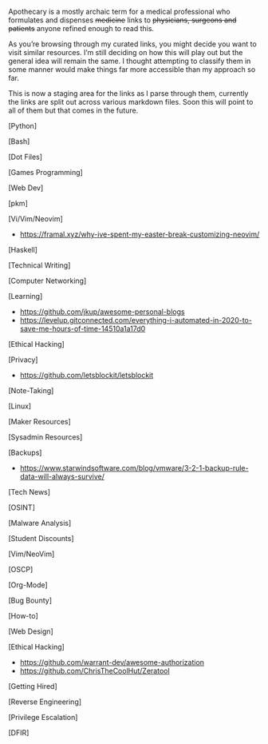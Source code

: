 Apothecary is a mostly archaic term for a medical professional who formulates and dispenses ~~medicine~~ links to ~~physicians, surgeons and patients~~ anyone refined enough to read this.

As you’re browsing through my curated links, you might decide you want to visit similar resources. I’m still deciding on how this will play out but the general idea will remain the same. I thought attempting to classify them in some manner would make things far more accessible than my approach so far.

This is now a staging area for the links as I parse through them, currently the links are split out across various markdown files. Soon this will point to all of them but that comes in the future.

[Python]

[Bash]

[Dot Files]

[Games Programming]

[Web Dev]

[pkm]


[Vi/Vim/Neovim]
- https://framal.xyz/why-ive-spent-my-easter-break-customizing-neovim/

[Haskell]

[Technical Writing]

[Computer Networking]

[Learning]
- https://github.com/jkup/awesome-personal-blogs
- https://levelup.gitconnected.com/everything-i-automated-in-2020-to-save-me-hours-of-time-14510a1a17d0

[Ethical Hacking]


[Privacy]
- https://github.com/letsblockit/letsblockit

[Note-Taking]

[Linux]


[Maker Resources]

[Sysadmin Resources]


[Backups]
- https://www.starwindsoftware.com/blog/vmware/3-2-1-backup-rule-data-will-always-survive/

[Tech News]

[OSINT]



[Malware Analysis]


[Student Discounts]


[Vim/NeoVim]


[OSCP]


[Org-Mode]

[Bug Bounty]

[How-to]


[Web Design]

[Ethical Hacking]
- https://github.com/warrant-dev/awesome-authorization
- https://github.com/ChrisTheCoolHut/Zeratool

[Getting Hired]

[Reverse Engineering]

[Privilege Escalation]


[DFIR]

